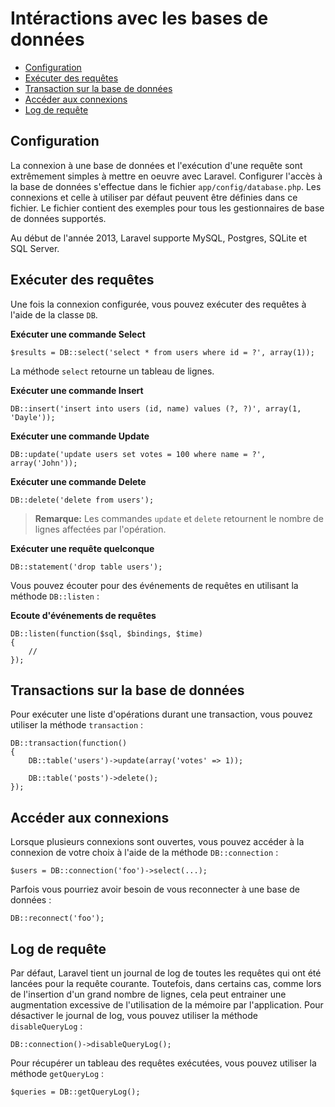 # Intéractions avec les bases de données

- [Configuration](#configuration)
- [Exécuter des requêtes](#running-queries)
- [Transaction sur la base de données](#database-transactions)
- [Accéder aux connexions](#accessing-connections)
- [Log de requête](#query-logging)

<a name="configuration"></a>
## Configuration

La connexion à une base de données et l'exécution d'une requête sont extrêmement simples à mettre en oeuvre avec Laravel. Configurer l'accès à la base de données s'effectue dans le fichier `app/config/database.php`. Les connexions et celle à utiliser par défaut peuvent être définies dans ce fichier. Le fichier contient des exemples pour tous les gestionnaires de base de données supportés.

Au début de l'année 2013, Laravel supporte MySQL, Postgres, SQLite et SQL Server.

<a name="running-queries"></a>
## Exécuter des requêtes

Une fois la connexion configurée, vous pouvez exécuter des requêtes à l'aide de la classe `DB`.

**Exécuter une commande Select**

	$results = DB::select('select * from users where id = ?', array(1));

La méthode `select` retourne un tableau de lignes.

**Exécuter une commande Insert**

	DB::insert('insert into users (id, name) values (?, ?)', array(1, 'Dayle'));

**Exécuter une commande Update**

	DB::update('update users set votes = 100 where name = ?', array('John'));

**Exécuter une commande Delete**

	DB::delete('delete from users');

> **Remarque:** Les commandes `update` et `delete` retournent le nombre de lignes affectées par l'opération.

**Exécuter une requête quelconque**

	DB::statement('drop table users');

Vous pouvez écouter pour des événements de requêtes en utilisant la méthode `DB::listen` :

**Ecoute d'événements de requêtes**

    DB::listen(function($sql, $bindings, $time)
    {
        //
    });

<a name="database-transactions"></a>
## Transactions sur la base de données

Pour exécuter une liste d'opérations durant une transaction, vous pouvez utiliser la méthode `transaction` :

	DB::transaction(function()
	{
		DB::table('users')->update(array('votes' => 1));

		DB::table('posts')->delete();
	});

<a name="accessing-connections"></a>
## Accéder aux connexions

Lorsque plusieurs connexions sont ouvertes, vous pouvez accéder à la connexion de votre choix à l'aide de la méthode `DB::connection` :

	$users = DB::connection('foo')->select(...);

Parfois vous pourriez avoir besoin de vous reconnecter à une base de données : 

    DB::reconnect('foo');

<a name="query-logging"></a>
## Log de requête

Par défaut, Laravel tient un journal de log de toutes les requêtes qui ont été lancées pour la requête courante. Toutefois, dans certains cas, comme lors de l'insertion d'un grand nombre de lignes, cela peut entrainer une augmentation excessive de l'utilisation de la mémoire par l'application. Pour désactiver le journal de log, vous pouvez utiliser la méthode `disableQueryLog` :

    DB::connection()->disableQueryLog();

Pour récupérer un tableau des requêtes exécutées, vous pouvez utiliser la méthode `getQueryLog` :
 
    $queries = DB::getQueryLog();